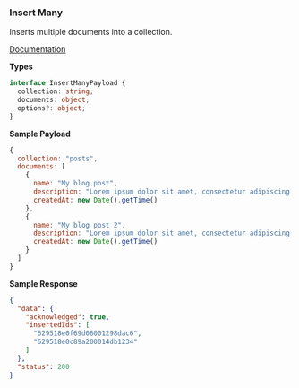 ### Insert Many

Inserts multiple documents into a collection.

[Documentation](https://www.elasticsearch.com/docs/manual/reference/method/db.collection.insertMany/)

**Types**

```ts
interface InsertManyPayload {
  collection: string;
  documents: object;
  options?: object;
}
```

**Sample Payload**

```js
{
  collection: "posts",
  documents: [
    {
      name: "My blog post",
      description: "Lorem ipsum dolor sit amet, consectetur adipiscing elit.",
      createdAt: new Date().getTime() 
    },
    {
      name: "My blog post 2",
      description: "Lorem ipsum dolor sit amet, consectetur adipiscing elit.",
      createdAt: new Date().getTime() 
    }
  ]
}
```

**Sample Response**

```json
{
  "data": {
    "acknowledged": true,
    "insertedIds": [
      "629518e0f69d06001298dac6",
      "629518e0c89a200014db1234"
    ]
  },
  "status": 200
}
```
